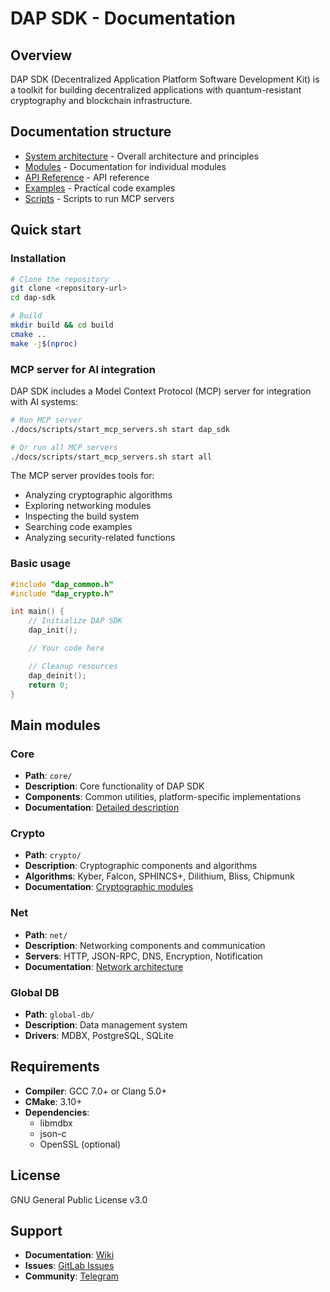 # DAP SDK - Documentation

## Overview

DAP SDK (Decentralized Application Platform Software Development Kit) is a toolkit for building decentralized applications with quantum-resistant cryptography and blockchain infrastructure.

## Documentation structure

- [System architecture](./architecture.md) - Overall architecture and principles
- [Modules](./modules/) - Documentation for individual modules
- [API Reference](./api/) - API reference
- [Examples](./examples/) - Practical code examples
- [Scripts](./scripts/) - Scripts to run MCP servers

## Quick start

### Installation

```bash
# Clone the repository
git clone <repository-url>
cd dap-sdk

# Build
mkdir build && cd build
cmake ..
make -j$(nproc)
```

### MCP server for AI integration

DAP SDK includes a Model Context Protocol (MCP) server for integration with AI systems:

```bash
# Run MCP server
./docs/scripts/start_mcp_servers.sh start dap_sdk

# Or run all MCP servers
./docs/scripts/start_mcp_servers.sh start all
```

The MCP server provides tools for:
- Analyzing cryptographic algorithms
- Exploring networking modules
- Inspecting the build system
- Searching code examples
- Analyzing security-related functions

### Basic usage

```c
#include "dap_common.h"
#include "dap_crypto.h"

int main() {
    // Initialize DAP SDK
    dap_init();

    // Your code here

    // Cleanup resources
    dap_deinit();
    return 0;
}
```

## Main modules

### Core
- **Path**: `core/`
- **Description**: Core functionality of DAP SDK
- **Components**: Common utilities, platform-specific implementations
- **Documentation**: [Detailed description](./modules/core.md)

### Crypto
- **Path**: `crypto/`
- **Description**: Cryptographic components and algorithms
- **Algorithms**: Kyber, Falcon, SPHINCS+, Dilithium, Bliss, Chipmunk
- **Documentation**: [Cryptographic modules](./modules/crypto.md)

### Net
- **Path**: `net/`
- **Description**: Networking components and communication
- **Servers**: HTTP, JSON-RPC, DNS, Encryption, Notification
- **Documentation**: [Network architecture](./modules/net.md)

### Global DB
- **Path**: `global-db/`
- **Description**: Data management system
- **Drivers**: MDBX, PostgreSQL, SQLite

## Requirements

- **Compiler**: GCC 7.0+ or Clang 5.0+
- **CMake**: 3.10+
- **Dependencies**:
  - libmdbx
  - json-c
  - OpenSSL (optional)

## License

GNU General Public License v3.0

## Support

- **Documentation**: [Wiki](https://wiki.demlabs.net)
- **Issues**: [GitLab Issues](https://gitlab.demlabs.net/dap/dap-sdk/-/issues)
- **Community**: [Telegram](https://t.me/cellframe)
